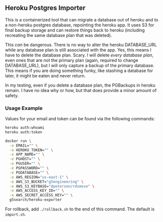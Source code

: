 ## Heroku Postgres Importer

This is a containerized tool that can migrate a database out of heroku and to a non-heroku postgres database, repointing the heroku app. It uses S3 for final backup storage and can restore things back to heroku (including recreating the same database plan that was deleted).

This *can* be dangerous. There is no way to alter the heroku DATABASE_URL while any database plan is still associated with the app. Yes, this means I have to delete the database plan. Scary. I will delete *every database plan*, even ones that are not the primary plan (again, required to change DATABASE_URL), but I will only capture a backup of the primary database. This means if you are doing something funky, like stashing a database for later, it might be eaten and never return.

In my testing, even if you delete a database plan, the PGBackups in heroku remain. I have no idea why or how, but that does provide a minor amount of safety.

### Usage Example

Values for your email and token can be found via the following commands:

```bash
heroku auth:whoami
heroku auth:token
```

```bash
docker run \
  -e EMAIL="" \
  -e HEROKU_TOKEN="" \
  -e APP_NAME="" \
  -e PGHOST="" \
  -e PGUSER="" \
  -e PGPASSWORD="" \
  -e PGDATABASE="" \
  -e AWS_REGION="us-east-1" \
  -e AWS_S3_BUCKET="g5engineering" \
  -e AWS_S3_KEYBASE="dpetersen/rdsmove" \
  -e AWS_ACCESS_KEY_ID="" \
  -e AWS_SECRET_ACCESS_KEY="" \
  g5search/heroku-exporter
```

For rollback, add `./rollback.sh` to the end of this command. The default is `import.sh`.
